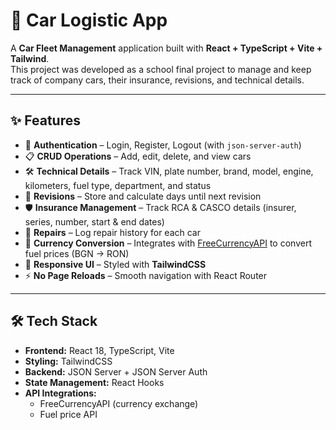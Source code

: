 # 🚗 Car Logistic App

A **Car Fleet Management** application built with **React + TypeScript + Vite + Tailwind**.  
This project was developed as a school final project to manage and keep track of company cars, their insurance, revisions, and technical details.

---

## ✨ Features

- 🔑 **Authentication** – Login, Register, Logout (with `json-server-auth`)
- 📋 **CRUD Operations** – Add, edit, delete, and view cars
- 🛠 **Technical Details** – Track VIN, plate number, brand, model, engine, kilometers, fuel type, department, and status
- 📅 **Revisions** – Store and calculate days until next revision
- 🛡 **Insurance Management** – Track RCA & CASCO details (insurer, series, number, start & end dates)
- 🔧 **Repairs** – Log repair history for each car
- 💱 **Currency Conversion** – Integrates with [FreeCurrencyAPI](https://freecurrencyapi.com) to convert fuel prices (BGN → RON)
- 📱 **Responsive UI** – Styled with **TailwindCSS**
- ⚡ **No Page Reloads** – Smooth navigation with React Router

---

## 🛠 Tech Stack

- **Frontend:** React 18, TypeScript, Vite
- **Styling:** TailwindCSS
- **Backend:** JSON Server + JSON Server Auth
- **State Management:** React Hooks
- **API Integrations:**
  - FreeCurrencyAPI (currency exchange)
  - Fuel price API
